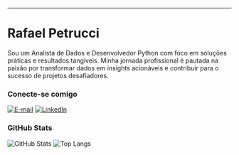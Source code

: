 
---

# Rafael Petrucci
Sou um Analista de Dados e Desenvolvedor Python com foco em soluções práticas e resultados tangíveis. Minha jornada profissional é pautada na paixão por transformar dados em insights acionáveis e contribuir para o sucesso de projetos desafiadores.

### Conecte-se comigo
[![E-mail](https://img.shields.io/badge/-Email-000?style=for-the-badge&logo=microsoft-outlook&logoColor=E94D5F)](mailto:rafaelpetrucci92@gmail.com)
[![LinkedIn](https://img.shields.io/badge/-LinkedIn-000?style=for-the-badge&logo=linkedin&logoColor=30A3DC)](https://www.linkedin.com/in/rafael-petrucci/)

### GitHub Stats
![GitHub Stats](https://github-readme-stats.vercel.app/api?username=rafaelpetrucci&theme=transparent&bg_color=000&border_color=30A3DC&show_icons=true&icon_color=30A3DC&title_color=E94D5F&text_color=FFF)
![Top Langs](https://github-readme-stats-git-masterrstaa-rickstaa.vercel.app/api/top-langs/?username=rafaelpetrucci&layout=compact&bg_color=000&border_color=30A3DC&title_color=E94D5F&text_color=FFF)